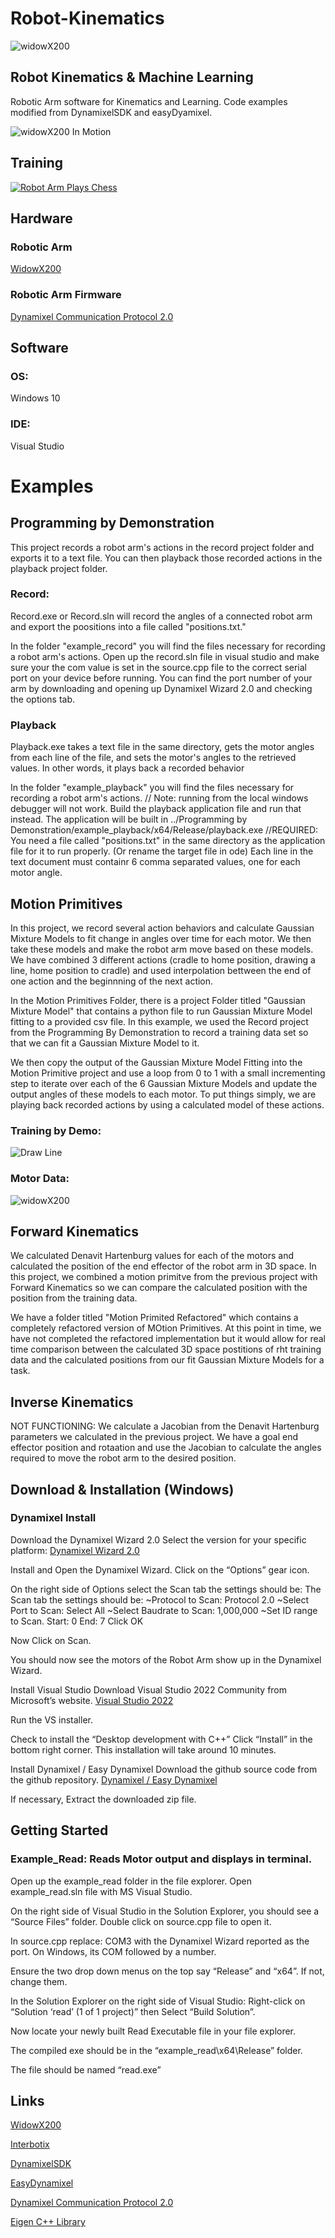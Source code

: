 # Robot-Kinematics
![widowX200](https://raw.githubusercontent.com/CoachGeorgia/Robot-Kinematics/main/docs/images/RoboticArmWidowX200.PNG)
## Robot Kinematics & Machine Learning 
Robotic Arm software for Kinematics and Learning. 
Code examples modified from DynamixelSDK and easyDyamixel.


![widowX200 In Motion](https://raw.githubusercontent.com/CoachGeorgia/Robot-Kinematics/main/docs/images/Model%20Recording_4.gif)

## Training ##
[![Robot Arm Plays Chess](https://github.com/CoachGeorgia/Robot-Kinematics/blob/main/docs/images/RoboticArmChessPlayBack.PNG)](https://youtu.be/VSL-L6GrsGc "Robot Arm Plays Chess")
## Hardware ##
### Robotic Arm 
[WidowX200]( https://www.trossenrobotics.com/widowx-200-robot-arm.aspx)

### Robotic Arm Firmware 
[Dynamixel Communication Protocol 2.0]( https://emanual.robotis.com/docs/en/dxl/protocol2/#instruction-packet)

## Software ##
### OS:
Windows 10
### IDE:
Visual Studio

# Examples

## Programming by Demonstration ##
This project records a robot arm's actions in the record project folder and exports it to a text file. You can then playback those recorded actions in the playback project folder.

### Record:
Record.exe or Record.sln will record the angles of a connected robot arm and export the poositions into a file called "positions.txt."

In the folder "example_record" you will find the files necessary for recording a robot arm's actions. Open up the record.sln file in visual studio and make sure your the com value is set in the source.cpp file to the correct serial port on your device before running. You can find the port number of your arm by downloading and opening up Dynamixel Wizard 2.0 and checking the options tab.

### Playback
Playback.exe takes a text file in the same directory, gets the motor angles from each line of the file, and sets the motor's angles to the retrieved values.
In other words, it plays back a recorded behavior

In the folder "example_playback" you will find the files necessary for recording a robot arm's actions.
// Note: running from the local windows debugger will not work. Build the playback application file and run that instead.
The application will be built in ../Programming by Demonstration/example_playback/x64/Release/playback.exe
//REQUIRED: You need a file called "positions.txt" in the same directory as the application file for it to run properly. (Or rename the target file in ode)
Each line in the text document must containr 6 comma separated values, one for each motor angle.

## Motion Primitives ##
In this project, we record several action behaviors and calculate Gaussian Mixture Models to fit change in angles over time for each motor. We then take these models and make the robot arm move based on these models. We have combined 3 different actions (cradle to home position, drawing a line, home position to cradle) and used interpolation bettween the end of one action and the beginnning of the next action. 

In the Motion Primitives Folder, there is a project Folder titled "Gaussian Mixture Model" that contains a python file to run Gaussian Mixture Model fitting to a provided csv file. In this example, we used the Record project from the Programming By Demonstration to record a training data set so that we can fit a Gaussian Mixture Model to it.

We then copy the output of the Gaussian Mixture Model Fitting into the Motion Primitive project and use a loop from 0 to 1 with a small incrementing step to iterate over each of the 6 Gaussian Mixture Models and update the output angles of these models to each motor. To put things simply, we are playing back recorded actions by using a calculated model of these actions.

### Training by Demo:
![Draw Line](https://raw.githubusercontent.com/CoachGeorgia/Robot-Kinematics/main/docs/images/Training%20Recording_2.gif)

### Motor Data:
![widowX200](https://github.com/CoachGeorgia/Robot-Kinematics/blob/main/Examples/MotionPrimitives%20(FK)/DrawLine%20Visualization.png?raw=true)

## Forward Kinematics ##
We calculated Denavit Hartenburg values for each of the motors and calculated the position of the end effector of the robot arm in 3D space. In this project, we combined a motion primitve from the previous project with Forward Kinematics so we can compare the calculated position with the position from the training data.

We have a folder titled "Motion Primited Refactored" which contains a completely refactored version of MOtion Primitives. At this point in time, we have not completed the refactored implementation but it would allow for real time comparison between the calculated 3D space postitions of rht training data and the calculated positions from our fit Gaussian Mixture Models for a task.

## Inverse Kinematics ##
NOT FUNCTIONING: We calculate a Jacobian from the Denavit Hartenburg parameters we calculated in the previous project. We have a goal end effector position and rotaation and use the Jacobian to calculate the angles required to move the robot arm to the desired position.

## Download & Installation (Windows) ##
### Dynamixel Install

Download the Dynamixel Wizard 2.0
Select the version for your specific platform:
[Dynamixel Wizard 2.0](https://emanual.robotis.com/docs/en/software/dynamixel/dynamixel_wizard2)

Install and Open the Dynamixel Wizard.
Click on the “Options” gear icon.

On the right side of Options select the Scan tab the settings should be:
The Scan tab the settings should be:
~Protocol to Scan:  Protocol 2.0
~Select Port to Scan: Select All
~Select Baudrate to Scan: 1,000,000
~Set ID range to Scan. Start: 0 End: 7
Click OK

Now Click on Scan.

You should now see the motors of the Robot Arm show up in the Dynamixel Wizard.


Install Visual Studio
Download Visual Studio 2022 Community from Microsoft’s website.
[Visual Studio 2022](https://visualstudio.microsoft.com/vs/)

Run the VS installer.

Check to install the “Desktop development with C++”
Click “Install” in the bottom right corner.
This installation will take around 10 minutes.

Install Dynamixel / Easy Dynamixel
Download the github source code from the github repository.
[Dynamixel / Easy Dynamixel](https://github.com/prof-eaton/dynamixel)

If necessary, Extract the downloaded zip file.


## Getting Started ##
### Example_Read: Reads Motor output and displays in terminal. 
Open up the example_read folder in the file explorer.
Open example_read.sln file with MS Visual Studio.

On the right side of Visual Studio in the Solution Explorer, you should see a “Source Files” folder.
Double click on source.cpp file to open it.

In source.cpp replace:
COM3 with  the Dynamixel Wizard reported as the port. 
On Windows, its COM followed by a number.

Ensure the two drop down menus on the top say “Release” and “x64”. If not, change them.

In the Solution Explorer on the right side of Visual Studio: 
Right-click on “Solution ‘read’ (1 of 1 project)” then Select “Build Solution”.


Now locate your newly built Read Executable file in your file explorer. 

The compiled exe should be in the “example_read\x64\Release” folder.

The file should be named “read.exe”


## Links ##
[WidowX200]( https://www.trossenrobotics.com/widowx-200-robot-arm.aspx)

[Interbotix]( http://support.interbotix.com/html/specifications/wx200.html)

[DynamixelSDK](https://emanual.robotis.com/docs/en/software/dynamixel/dynamixel_sdk/overview/#concept)

[EasyDynamixel]( https://github.com/prof-eaton/dynamixel)

[Dynamixel Communication Protocol 2.0]( https://emanual.robotis.com/docs/en/dxl/protocol2/#instruction-packet)

[Eigen C++ Library](https://eigen.tuxfamily.org)
